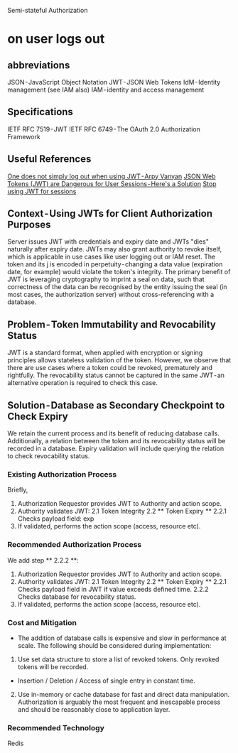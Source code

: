 Semi-stateful Authorization

# on user logs out

## abbreviations

JSON - JavaScript Object Notation
JWT - JSON Web Tokens
IdM - Identity management (see IAM also)
IAM - identity and access management

## Specifications

IETF RFC 7519 - JWT
IETF RFC 6749 - The OAuth 2.0 Authorization Framework

## Useful References

[One does not simply log out when using JWT - Arpy Vanyan](https://medium.com/devgorilla/how-to-log-out-when-using-jwt-a8c7823e8a6)
[JSON Web Tokens (JWT) are Dangerous for User Sessions - Here's a Solution](https://redis.com/blog/json-web-tokens-jwt-are-dangerous-for-user-sessions/)
[Stop using JWT for sessions](http://cryto.net/~joepie91/blog/2016/06/13/stop-using-jwt-for-sessions/)

## Context - Using JWTs for Client Authorization Purposes

Server issues JWT with credentials and expiry date and JWTs "dies" naturally after expiry date. JWTs may also grant authority to revoke itself, which is applicable in use cases like user logging out or IAM reset. The token and its j is encoded in perpetuity - changing a data value (expiration date, for example) would violate the token's integrity. The primary benefit of JWT is leveraging cryptography to imprint a seal on data, such that correctness of the data can be recognised by the entity issuing the seal (in most cases, the authorization server) without cross-referencing with a database.

## Problem - Token Immutability and Revocability Status

JWT is a standard format, when applied with encryption or signing principles allows stateless validation of the token. However, we observe that there are use cases where a token could be revoked, prematurely and rightfully. The revocability status cannot be captured in the same JWT - an alternative operation is required to check this case.

## Solution - Database as Secondary Checkpoint to Check Expiry

We retain the current process and its benefit of reducing database calls.
Additionally, a relation between the token and its revocability status will be recorded in a database. Expiry validation will include querying the relation to check revocability status.

### Existing Authorization Process

Briefly,

1. Authorization Requestor provides JWT to Authority and action scope.
2. Authority validates JWT:
   2.1 Token Integrity
   2.2 ** Token Expiry **
   2.2.1 Checks payload field: exp
3. If validated, performs the action scope (access, resource etc).

### Recommended Authorization Process

We add step ** 2.2.2 **:

1. Authorization Requestor provides JWT to Authority and action scope.
2. Authority validates JWT:
   2.1 Token Integrity
   2.2 ** Token Expiry **
   2.2.1 Checks payload field <exp> in JWT if value exceeds defined time.
   2.2.2 Checks database for revocability status.
3. If validated, performs the action scope (access, resource etc).

### Cost and Mitigation

- The addition of database calls is expensive and slow in performance at scale. The following should be considered during implementation:

1. Use set data structure to store a list of revoked tokens. Only revoked tokens will be recorded.

- Insertion / Deletion / Access of single entry in constant time.

2. Use in-memory or cache database for fast and direct data manipulation. Authorization is arguably the most frequent and inescapable process and should be reasonably close to application layer.

### Recommended Technology

Redis
